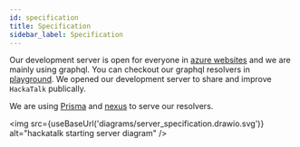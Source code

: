 ```yaml
---
id: specification
title: Specification
sidebar_label: Specification
---
```


Our development server is open for everyone in [azure websites](https://hackatalk.azurewebsites.net) and we are mainly using graphql. You can checkout our graphql resolvers in [playground](https://hackatalk.azurewebsites.net/graphql). We opened our development server to share and improve `HackaTalk` publically.

We are using [Prisma](https://www.prisma.io) and [nexus](https://nexus.js.org/docs/nexus-prisma) to serve our resolvers.

<img src={useBaseUrl('diagrams/server_specification.drawio.svg')} alt="hackatalk starting server diagram" />
